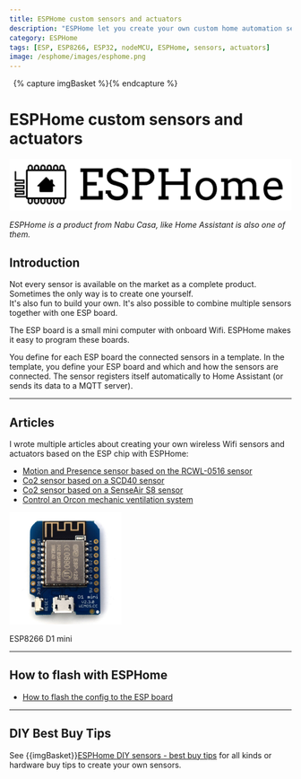 ```yaml
---
title: ESPHome custom sensors and actuators
description: "ESPHome let you create your own custom home automation sensors and actuators."
category: ESPHome
tags: [ESP, ESP8266, ESP32, nodeMCU, ESPHome, sensors, actuators]
image: /esphome/images/esphome.png
---
```

{% capture imgBasket %}<img src="images/basket.png" alt="" style="margin-right:5px;margin-top:4px;padding-right:2px;float:left"/>{% endcapture %}

# ESPHome custom sensors and actuators

![ESPHome logo](images/esphome.png)

*ESPHome is a product from Nabu Casa, like Home Assistant is also one of them.*

## Introduction

Not every sensor is available on the market as a complete product.
Sometimes the only way is to create one yourself.\
It's also fun to build your own. 
It's also possible to combine multiple sensors together with one ESP board.

The ESP board is a small mini computer with onboard Wifi. ESPHome makes it easy to program these boards.

You define for each ESP board the connected sensors in a template. In the template, you define your ESP board and which and how the sensors are connected.
The sensor registers itself automatically to Home Assistant (or sends its data to a MQTT server).

---

## Articles

I wrote multiple articles about creating your own wireless Wifi sensors and actuators based on the ESP chip with ESPHome:

* [Motion and Presence sensor based on the RCWL-0516 sensor](microwave_radar_sensor_rcwl-0516)
* [Co2 sensor based on a SCD40 sensor](co2_scd40)
* [Co2 sensor based on a SenseAir S8 sensor](co2_senseair_s8_sensor)
* [Control an Orcon mechanic ventilation system](orcon_mechanic_ventilation)

<img src="images/esp_d1_mini.jpg" width="200px" />

ESP8266 D1 mini

---

## How to flash with ESPHome
* [How to flash the config to the ESP board](esphome_flashing)

---

## DIY Best Buy Tips

See {{imgBasket}}[ESPHome DIY sensors - best buy tips](../buy/esphome_diy) for all kinds or hardware buy tips to create your own sensors.
